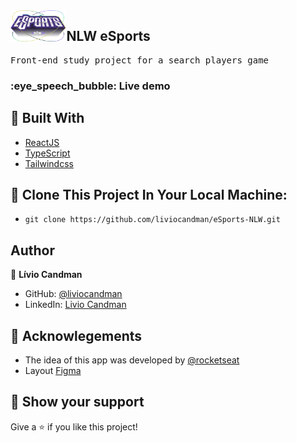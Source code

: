 <img align="left" src="https://github.com/liviocandman/eSports-NLW/blob/main/esports/web/src/assets/logo.svg" height="50"/>
<h2>NLW eSports</h2>

<pre>
Front-end study project for a search players game
</pre>

<h3>:eye_speech_bubble: Live demo</h3>


## 🧪 Built With

- [ReactJS](https://reactjs.org)
- [TypeScript](https://www.typescriptlang.org/)
- [Tailwindcss](https://tailwindcss.com/)

## 🚀 Clone This Project In Your Local Machine:

- `git clone https://github.com/liviocandman/eSports-NLW.git`

## Author

👤 **Lívio Candman**

- GitHub: [@liviocandman](https://github.com/liviocandman)
- LinkedIn: [Livio Candman](https://www.linkedin.com/in/liviocandman/)


## 📝 Acknowlegements

- The idea of this app was developed by [@rocketseat](https://github.com/rocketseat)
- Layout [Figma](https://www.figma.com/community/file/1150897317533332617)

## 🔖 Show your support

Give a ⭐️ if you like this project!
